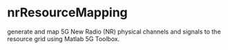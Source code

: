 # nrResourceMapping
 generate and map 5G New Radio (NR) physical channels and signals to the resource grid using Matlab 5G Toolbox.

